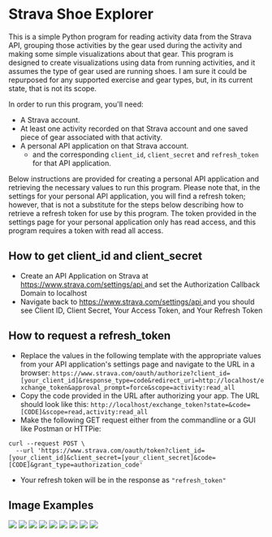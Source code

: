 # Strava Shoe Explorer

This is a simple Python program for reading activity data from the Strava API, grouping those activities by the gear
used during the activity and making some simple visualizations about that gear. This program is designed to create visualizations using
data from running activities, and it assumes the type of gear used are running shoes. I am sure it could be repurposed for any supported
exercise and gear types, but, in its current state, that is not its scope.

In order to run this program, you'll need: 

- A Strava account.
- At least one activity recorded on that Strava account and one saved piece of gear associated with that activity. 
- A personal API application on that Strava account. 
  - and the corresponding `client_id`, `client_secret` and `refresh_token` for that API application.

Below instructions are provided for creating a personal API application and retrieving the necessary values to run this program. 
Please note that, in the settings for your personal API application, you will find a refresh token; however, that is not a substitute
for the steps below describing how to retrieve a refresh token for use by this program. The token provided in the settings page for your personal application
only has read access, and this program requires a token with read all access.

## How to get client_id and client_secret

- Create an API Application on Strava at [https://www.strava.com/settings/api ](https://www.strava.com/settings/api) and
  set the Authorization Callback Domain to localhost
- Navigate back to [https://www.strava.com/settings/api ](https://www.strava.com/settings/api) and you should see Client
  ID, Client Secret, Your Access Token, and Your Refresh Token

## How to request a refresh_token

- Replace the values in the following template with the appropriate values from your API application's settings page and navigate to the URL in a browser: `https://www.strava.com/oauth/authorize?client_id=[your_client_id]&response_type=code&redirect_uri=http://localhost/exchange_token&approval_prompt=force&scope=activity:read_all`
- Copy the code provided in the URL after authorizing your app. The URL should look like
  this: `http://localhost/exchange_token?state=&code=[CODE]&scope=read,activity:read_all`
- Make the following GET request either from the commandline or a GUI like Postman or HTTPie:

````
curl --request POST \
  --url 'https://www.strava.com/oauth/token?client_id=[your_client_id]&client_secret=[your_client_secret]&code=[CODE]&grant_type=authorization_code'
````

- Your refresh token will be in the response as `"refresh_token"`

## Image Examples 

![](avg_distance_scatter_plot.png)
![](avg_heartrate_bar_chart.png)
![](avg_pace_scatter_plot.png)
![](avg_relative_effort_bar_chart.png)
![](avg_speed_scatter_plot.png)
![](relative_effort_box_plot.png)
![](distance_box_plot.png)
![](total_distance_pie_chart.png)
![](total_runs_pie_chart.png)

